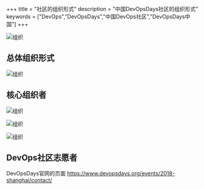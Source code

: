 +++
title = "社区的组织形式"
description = "中国DevOpsDays社区的组织形式"
keywords = ["DevOps","DevOpsDays","中国DevOps社区","DevOpsDays中国"]
+++


![组织](/img/org1.png)

## 总体组织形式

![组织](/img/org2.png)

## 核心组织者

![组织](/img/core-team1.png)

![组织](/img/core-team2.png)

![组织](/img/core-team3.png)

## DevOps社区志愿者

DevOpsDays官网的页面 https://www.devopsdays.org/events/2018-shanghai/contact/

